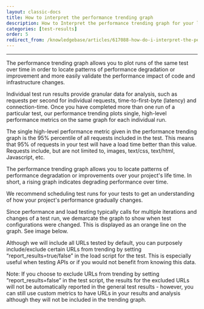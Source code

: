 ```yaml
---
layout: classic-docs
title: How to interpret the performance trending graph
description: How to Interpret the performance trending graph for your load tests
categories: [test-results]
order: 5
redirect_from: /knowledgebase/articles/617088-how-do-i-interpret-the-performance-trend-analysis
---
```


***

The performance trending graph allows you to plot runs of the same test over time in order to locate patterns of performance degradation or improvement and more easily validate the performance impact of code and infrastructure changes.

Individual test run results provide granular data for analysis, such as requests per second for individual requests, time-to-first-byte (latency) and connection-time.  Once you have completed more than one run of a particular test, our performance trending plots single, high-level performance metrics on the same graph for each individual run.

The single high-level performance metric given in the performance trending graph is the 95% percentile of all requests included in the test. This means that 95% of requests in your test will have a load time better than this value. Requests include, but are not limited to, images, text/css, text/html, Javascript, etc.

The performance trending graph allows you to locate patterns of performance degradation or improvements over your project's life time. In short, a rising graph indicates degrading performance over time.

We recommend scheduling test runs for your tests to get an understanding of how your project's performance gradually changes.

Since performance and load testing typically calls for multiple iterations and changes of a test run, we demarcate the graph to show when test configurations were changed.  This is displayed as an orange line on the graph. See image below.



Although we will include all URLs tested by default, you can purposely include/exclude certain URLs from trending by setting “report_results=true/false” in the load script for the test. This is especially useful when testing APIs or if you would not benefit from knowing this data.

Note: If you choose to exclude URLs from trending by setting “report_results=false” in the test script, the results for the excluded URLs will not be automatically reported in the general test results - however, you can still use custom metrics to have URLs in your results and analysis although they will not be included in the trending graph.
